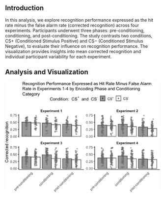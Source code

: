 ## Introduction

In this analysis, we explore recognition performance expressed as the
hit rate minus the false alarm rate (corrected recognition) across four
experiments. Participants underwent three phases: pre-conditioning,
conditioning, and post-conditioning. The study contrasts two conditions,
CS+ (Conditioned Stimulus Positive) and CS− (Conditioned Stimulus
Negative), to evaluate their influence on recognition performance. The
visualization provides insights into mean corrected recognition and
individual participant variability for each experiment.

## Analysis and Visualization

![](jungihong10_files/figure-markdown_strict/visualisation-1.png)
